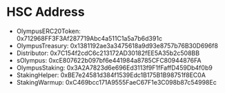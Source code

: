 # HSC Address

- OlympusERC20Token:     0x712968FF3F3Af287719Abc4a511C1a5a7b6d391c
- OlympusTreasury:       0x1381192ae3a3475618a9d93e8757b76B30D696f8
- Distributor:           0x7C154f2cdC6c213172AD30182fEE5A35b2c508BB
- sOlympus:              0xcE807622b097bf6e441984a8785CFC80944876FA
- OlympusStaking:        0x3A2A7823d6e696Ed3113f9F1fFaffD459Db4f0b9
- StakingHelper:         0xBE7e24581d384f1539Edc1B175B1B98751f8EC0A
- StakingWarmup:         0xC469bcc171A9555FaeC67F1e3C098b87c54998Ec
